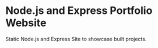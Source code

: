 # Node.js and Express Portfolio Website
 Static Node.js and Express Site to showcase built projects.
